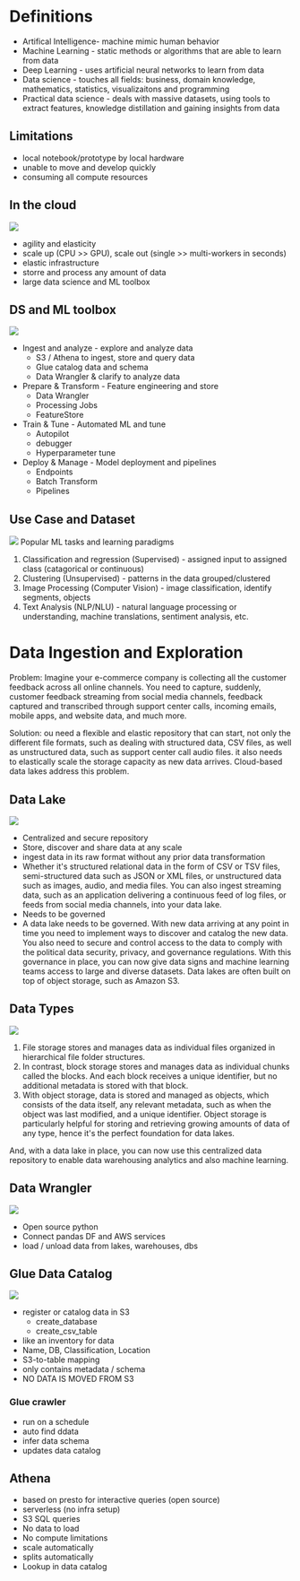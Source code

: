 # Definitions

- Artifical Intelligence- machine mimic human behavior
- Machine Learning - static methods or algorithms that are able to learn from data
- Deep Learning - uses artificial neural networks to learn from data
- Data science - touches all fields: business, domain knowledge, mathematics, statistics, visualizaitons and programming
- Practical data science - deals with massive datasets, using tools to extract features, knowledge distillation and gaining insights from data

## Limitations
- local notebook/prototype by local hardware
- unable to move and develop quickly
- consuming all compute resources

## In the cloud
![](practical-ds.png)
- agility and elasticity
- scale up (CPU >> GPU), scale out (single >> multi-workers in seconds)
- elastic infrastructure
- storre and process any amount of data
- large data science and ML toolbox

## DS and ML toolbox
![](ml-workflow.png)
- Ingest and analyze - explore and analyze data
  - S3 / Athena to ingest, store and query data
  - Glue catalog data and schema
  - Data Wrangler & clarify to analyze data
- Prepare & Transform - Feature engineering and store
  - Data Wrangler
  - Processing Jobs
  - FeatureStore
- Train & Tune - Automated ML and tune
  - Autopilot
  - debugger
  - Hyperparameter tune
- Deploy & Manage - Model deployment and pipelines
  - Endpoints
  - Batch Transform
  - Pipelines

## Use Case and Dataset
![](ml-tasks.png)
Popular ML tasks and learning paradigms
1. Classification and regression (Supervised) - assigned input to assigned class (catagorical or continuous)
2. Clustering (Unsupervised) - patterns in the data grouped/clustered 
3. Image Processing (Computer Vision) - image classification, identify segments, objects
4. Text Analysis (NLP/NLU) - natural  language processing or understanding, machine translations, sentiment analysis, etc.

# Data Ingestion and Exploration

Problem:  Imagine your e-commerce company is collecting all the customer feedback across all online channels. You need 
to capture, suddenly, customer feedback streaming from social media channels, feedback captured and transcribed through 
support center calls, incoming emails, mobile apps, and website data, and much more.

Solution: ou need a flexible and elastic repository that can start, not only the different file formats, such as dealing 
with structured data, CSV files, as well as unstructured data, such as support center call audio files. 
it also needs to elastically scale the storage capacity as new data arrives. Cloud-based data lakes address this problem.

## Data Lake
![](data-lake.png)
- Centralized and secure repository
- Store, discover and share data at any scale
- ingest data in its raw format without any prior data transformation
- Whether it's structured relational data in the form of CSV or TSV files, semi-structured data such as JSON or XML files, or unstructured data such as images, audio, and media files. You can also ingest streaming data, such as an application delivering a continuous feed of log files, or feeds from social media channels, into your data lake.
- Needs to be governed 
- A data lake needs to be governed. With new data arriving at any point in time you need to implement ways to discover and catalog the new data. You also need to secure and control access to the data to comply with the political data security, privacy, and governance regulations. With this governance in place, you can now give data signs and machine learning teams access to large and diverse datasets. Data lakes are often built on top of object storage, such as Amazon S3.

## Data Types
![](data-lake-s3.png)
1. File storage stores and manages data as individual files organized in hierarchical file folder structures. 
2. In contrast, block storage stores and manages data as individual chunks called the blocks. And each block receives a unique identifier, but no additional metadata is stored with that block.
3. With object storage, data is stored and managed as objects, which consists of the data itself, any relevant metadata, such as when the object was last modified, and a unique identifier. Object storage is particularly helpful for storing and retrieving growing amounts of data of any type, hence it's the perfect foundation for data lakes.

And, with a data lake in place, you can now use this centralized data repository to enable data warehousing analytics and also machine learning.

## Data Wrangler
![](data-wrangler.png)
- Open source python
- Connect pandas DF and AWS services
- load / unload data from lakes, warehouses, dbs

## Glue Data Catalog
![](glue-data.png)
- register or catalog data in S3
  - create_database
  - create_csv_table
- like an inventory for data
- Name, DB, Classification, Location 
- S3-to-table mapping
- only contains metadata  /  schema
- NO DATA IS MOVED FROM S3

### Glue crawler
- run on a schedule
- auto find ddata
- infer data schema
- updates data catalog

## Athena
- based on presto for interactive queries (open source)
- serverless (no infra setup)
- S3 SQL queries
- No data to load
- No compute limitations
- scale automatically
- splits automatically
- Lookup in data catalog

